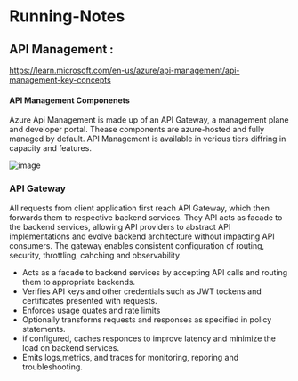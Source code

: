 # Running-Notes
## API Management : 
https://learn.microsoft.com/en-us/azure/api-management/api-management-key-concepts
#### API Management Componenets
Azure Api Management is made up of an API Gateway, a management plane and developer portal. 
Thease components are azure-hosted and fully managed by default.
API Management is available in verious tiers diffring in capacity and features.

![image](https://github.com/venurao/Running-Notes/assets/19890397/2e36bdbb-4a76-4999-8f5e-eeb1b9938e84)

### API Gateway
All requests from client application first reach API Gateway, which then forwards them to respective backend services.
They API acts as facade to the backend services, allowing API providers to abstract API implementations and evolve backend architecture without impacting API consumers.
The gateway enables consistent configuration of routing, security, throttling, cahching and observability<br/>

- Acts as a facade to backend services by accepting API calls and routing them to appropriate backends.<br/>
- Verifies API keys and other credentials such as JWT tockens and certificates presented with requests.
- Enforces usage quates and rate limits
- Optionally transforms requests and responses as specified in policy statements.
- if configured, caches responces to improve latency and minimize the load on backend services.
- Emits logs,metrics, and traces for monitoring, reporing and troubleshooting.

